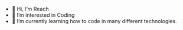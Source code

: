 - 👋 Hi, I’m Reach
- 👀 I’m interested in Coding
- 🌱 I’m currently learning how to code in many different technologies.

<!---
Re4ch-Jay/Re4ch-Jay is a ✨ special ✨ repository because its `README.md` (this file) appears on your GitHub profile.
You can click the Preview link to take a look at your changes.
--->
